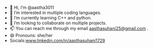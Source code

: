 - 👋 Hi, I’m @aastha3011
- 👀 I’m interested in multiple coding languages.
- 🌱 I’m currently learning C++ and python.
- 💞️ I’m looking to collaborate on multiple projects.
- 📫 You can reach me through my email aasthasuhani25@gmail.com .
- 😄 Pronouns: she/her
- Socials:www.linkedin.com/in/aasthasuhani1729

<!---
aastha3011/aastha3011 is a ✨ special ✨ repository because its `README.md` (this file) appears on your GitHub profile.
You can click the Preview link to take a look at your changes.
--->
